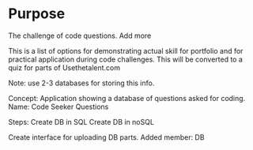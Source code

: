 # Purpose
The challenge of code questions. Add more

This is a list of options for demonstrating actual skill for portfolio and for practical application during code challenges. This will be converted to a quiz for parts of Usethetalent.com

Note: use 2-3 databases for storing this info.


Concept: Application showing a database of questions asked for coding.
Name: Code Seeker Questions

Steps:
Create DB in SQL
Create DB in noSQL

Create interface for uploading DB parts.
Added member: DB
